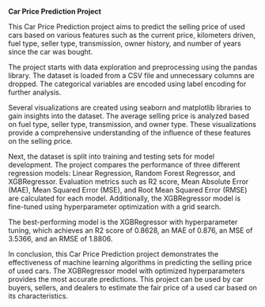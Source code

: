 **Car Price Prediction Project**

This Car Price Prediction project aims to predict the selling price of used cars based on various features such as the current price, kilometers driven, fuel type, seller type, transmission, owner history, and number of years since the car was bought.

The project starts with data exploration and preprocessing using the pandas library. The dataset is loaded from a CSV file and unnecessary columns are dropped. The categorical variables are encoded using label encoding for further analysis.

Several visualizations are created using seaborn and matplotlib libraries to gain insights into the dataset. The average selling price is analyzed based on fuel type, seller type, transmission, and owner type. These visualizations provide a comprehensive understanding of the influence of these features on the selling price.

Next, the dataset is split into training and testing sets for model development. The project compares the performance of three different regression models: Linear Regression, Random Forest Regressor, and XGBRegressor. Evaluation metrics such as R2 score, Mean Absolute Error (MAE), Mean Squared Error (MSE), and Root Mean Squared Error (RMSE) are calculated for each model. Additionally, the XGBRegressor model is fine-tuned using hyperparameter optimization with a grid search.

The best-performing model is the XGBRegressor with hyperparameter tuning, which achieves an R2 score of 0.8628, an MAE of 0.876, an MSE of 3.5366, and an RMSE of 1.8806.

In conclusion, this Car Price Prediction project demonstrates the effectiveness of machine learning algorithms in predicting the selling price of used cars. The XGBRegressor model with optimized hyperparameters provides the most accurate predictions. This project can be used by car buyers, sellers, and dealers to estimate the fair price of a used car based on its characteristics.
